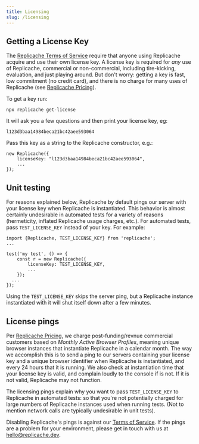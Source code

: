 ```yaml
---
title: Licensing
slug: /licensing
---
```


## Getting a License Key

The [Replicache Terms of Service](https://roci.dev/terms.html) require that anyone using
Replicache acquire and use their own license key. A license key is required for _any_ use
of Replicache, commercial or non-commercial, including tire-kicking, evaluation, and
just playing around. But don't worry: getting a key is fast, low commitment (no credit card),
and there is no charge for many uses of Replicache (see [Replicache Pricing](https://replicache.dev/#price)).

To get a key run:

```
npx replicache get-license
```

It will ask you a few questions and then print your license key, eg:

```
l123d3baa14984beca21bc42aee593064
```

Pass this key as a string to the Replicache constructor, e.g.:

```
new Replicache({
	licenseKey: "l123d3baa14984beca21bc42aee593064",
	...
});
```

## Unit testing

For reasons explained below, Replicache by default pings our server with your license key
when Replicache is instantiated. This behavior is almost certainly undesirable in automated
tests for a variety of reasons (hermeticity, inflated Replicache usage charges, etc.). For automated tests, pass
`TEST_LICENSE_KEY` instead of your key. For example:

```
import {Replicache, TEST_LICENSE_KEY} from 'replicache';
...

test('my test', () => {
	const r = new Replicache({
		licenseKey: TEST_LICENSE_KEY,
		...
	});
  ...
});
```

Using the `TEST_LICENSE_KEY` skips the server ping, but a Replicache instance
instantiated with it will shut itself down after a few minutes.

## License pings

Per [Replicache Pricing](https://replicache.dev/#price), we charge post-funding/revnue
commercial customers based on _Monthly Active Browser Profiles_, meaning unique browser
instances that instantiate Replicache in a calendar month. The way we accomplish this
is to send a ping to our servers containing your license key and a unique browser
identifier when Replicache is instantiated, and every 24 hours that it is running.
We also check at instantiation time that your license key is valid, and complain loudly
to the console if is not. If it is not valid, Replicache may not
function.

The licensing pings explain why you want to pass `TEST_LICENSE_KEY` to Replicache in
automated tests: so that you're not potentially charged for large numbers of Replicache
instances used when running tests. (Not to mention network calls are typically undesirable
in unit tests).

Disabling Replicache's pings is against our [Terms of Service](https://roci.dev/terms.html). If the pings are a problem for your environment, please get in touch with us at [hello@replicache.dev](mailto:hello@replicache.dev).
